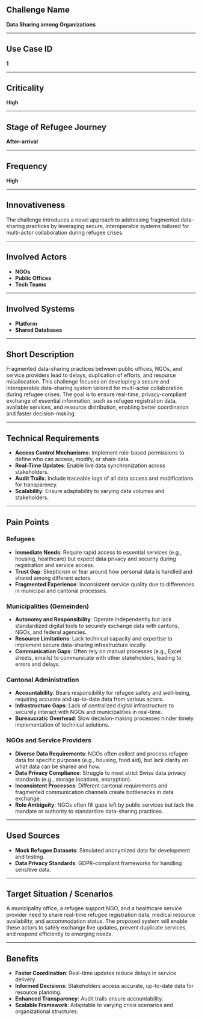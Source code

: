 

## Challenge Name
**Data Sharing among Organizations**

---

## Use Case ID
**1**

---

## Criticality
**High**

---

## Stage of Refugee Journey
**After-arrival**

---

## Frequency
**High**

---

## Innovativeness
The challenge introduces a novel approach to addressing fragmented data-sharing practices by leveraging secure, interoperable systems tailored for multi-actor collaboration during refugee crises.

---

## Involved Actors
- **NGOs**
- **Public Offices**
- **Tech Teams**

---

## Involved Systems
- **Platform**
- **Shared Databases**

---

## Short Description
Fragmented data-sharing practices between public offices, NGOs, and service providers lead to delays, duplication of efforts, and resource misallocation. This challenge focuses on developing a secure and interoperable data-sharing system tailored for multi-actor collaboration during refugee crises. The goal is to ensure real-time, privacy-compliant exchange of essential information, such as refugee registration data, available services, and resource distribution, enabling better coordination and faster decision-making.

---

## Technical Requirements
- **Access Control Mechanisms**: Implement role-based permissions to define who can access, modify, or share data.
- **Real-Time Updates**: Enable live data synchronization across stakeholders.
- **Audit Trails**: Include traceable logs of all data access and modifications for transparency.
- **Scalability**: Ensure adaptability to varying data volumes and stakeholders.

---

## Pain Points

### Refugees
- **Immediate Needs**: Require rapid access to essential services (e.g., housing, healthcare) but expect data privacy and security during registration and service access.
- **Trust Gap**: Skepticism or fear around how personal data is handled and shared among different actors.
- **Fragmented Experience**: Inconsistent service quality due to differences in municipal and cantonal processes.

### Municipalities (Gemeinden)
- **Autonomy and Responsibility**: Operate independently but lack standardized digital tools to securely exchange data with cantons, NGOs, and federal agencies.
- **Resource Limitations**: Lack technical capacity and expertise to implement secure data-sharing infrastructure locally.
- **Communication Gaps**: Often rely on manual processes (e.g., Excel sheets, emails) to communicate with other stakeholders, leading to errors and delays.

### Cantonal Administration
- **Accountability**: Bears responsibility for refugee safety and well-being, requiring accurate and up-to-date data from various actors.
- **Infrastructure Gaps**: Lack of centralized digital infrastructure to securely interact with NGOs and municipalities in real-time.
- **Bureaucratic Overhead**: Slow decision-making processes hinder timely implementation of technical solutions.

### NGOs and Service Providers
- **Diverse Data Requirements**: NGOs often collect and process refugee data for specific purposes (e.g., housing, food aid), but lack clarity on what data can be shared and how.
- **Data Privacy Compliance**: Struggle to meet strict Swiss data privacy standards (e.g., storage locations, encryption).
- **Inconsistent Processes**: Different cantonal requirements and fragmented communication channels create bottlenecks in data exchange.
- **Role Ambiguity**: NGOs often fill gaps left by public services but lack the mandate or authority to standardize data-sharing practices.

---

## Used Sources
- **Mock Refugee Datasets**: Simulated anonymized data for development and testing.
- **Data Privacy Standards**: GDPR-compliant frameworks for handling sensitive data.

---

## Target Situation / Scenarios
A municipality office, a refugee support NGO, and a healthcare service provider need to share real-time refugee registration data, medical resource availability, and accommodation status. The proposed system will enable these actors to safely exchange live updates, prevent duplicate services, and respond efficiently to emerging needs.

---

## Benefits
- **Faster Coordination**: Real-time updates reduce delays in service delivery.
- **Informed Decisions**: Stakeholders access accurate, up-to-date data for resource planning.
- **Enhanced Transparency**: Audit trails ensure accountability.
- **Scalable Framework**: Adaptable to varying crisis scenarios and organizational structures.
